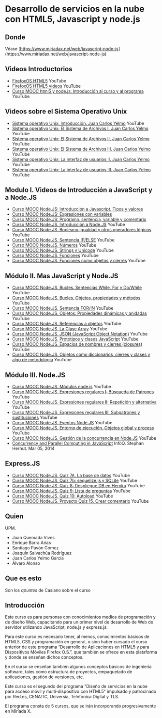 # Desarrollo de servicios en la nube con HTML5, Javascript y node.js

## Donde

Véase
[https://www.miriadax.net/web/javascript-node-js](https://www.miriadax.net/web/javascript-node-js)

## Videos Introductorios

* [FirefoxOS HTML5](https://www.youtube.com/channel/UCi0iZJ2QSU4koTMJ5WeUaVA) YouTube
* [FirefoxOS HTML5 videos](https://www.youtube.com/user/FirefoxOSHTML5/videos) YouTube
* [Curso MOOC html5 y node.js: Introducción al curso y al programa](https://youtu.be/5uvM7zeLGyQ) YouTube

## Videos sobre el Sistema Operativo Unix

* [Sistema operativo Unix: Introducción. Juan Carlos Yelmo](https://youtu.be/_nRGuGA4G5w) YouTube
* [Sistema operativo Unix: El Sistema de Archivos I. Juan Carlos Yelmo](https://youtu.be/11qPfkJo_b0) YouTube
* [Sistema operativo Unix: El Sistema de Archivos II. Juan Carlos Yelmo](https://youtu.be/VjaEbmT7SQQ) YouTube
* [Sistema operativo Unix: El Sistema de Archivos III. Juan Carlos Yelmo](https://youtu.be/3gY_HiYiimY) YouTube
* [Sistema operativo Unix: La interfaz de usuarios II. Juan Carlos Yelmo](https://youtu.be/oPLOsdjeOwY) YouTube
* [Sistema operativo Unix: La interfaz de usuarios III. Juan Carlos Yelmo](https://youtu.be/5IhawAobXGw) YouTube

## Modulo I. Videos de Introducción a JavaScript y a Node.JS

* [Curso MOOC Node.JS: Introducción a Javascript. Tipos y valores](https://youtu.be/20ek1mYam1o)
* [Curso MOOC Node.JS: Expresiones con variables](https://youtu.be/nImIVpIfXCk)
* [Curso MOOC Node.JS: Programa, sentencia, variable y comentario](https://youtu.be/YmaTo8x_LA8)
* [Curso MOOC Node.JS. Introducción a Node.JS](https://youtu.be/ydzOcjE7-A4) YouTube
* [Curso MOOC Node.JS. Booleano,igualdad y otros operadores lógicos](https://youtu.be/4AUjKP1udRc) YouTube
* [Curso MOOC Node.JS. Sentencia IF/ELSE](https://youtu.be/933cbQ2ZLX8) YouTube
* [Curso MOOC Node.JS. Números](https://youtu.be/3Hns7pxZK9I) YouTube
* [Curso MOOC Node.JS. Strings y Unicode](https://youtu.be/2_K1Z3Tmdak) YouTube
* [Curso MOOC Node.JS. Funciones](https://youtu.be/QFeZqa_VObc) YouTube
* [Curso MOOC Node.JS. Funciones como objetos y cierres](https://youtu.be/uaRP_U53u2E) YouTube

## Módulo II. Mas JavaScript y Node.JS

* [Curso MOOC Node.JS. Bucles. Sentencias While, For y Do/While](https://youtu.be/l4ZNL7aS6rE) YouTube
* [Curso MOOC Node.JS. Bucles. Objetos, propiedades y métodos](https://youtu.be/TvDn8YtyVaw?t=21s) YouTube
* [Curso MOOC Node.JS. Sentencia FOR/IN](https://youtu.be/WA_a9r1bfyc) YouTube
* [Curso MOOC Node.JS. Objetos: Propiedades dinámicas y anidadas](https://youtu.be/jcMLC793ttg) YouTube
* [Curso MOOC Node.JS. Referencias a objetos](https://youtu.be/4zfcU1lGIKc) YouTube
* [Curso MOOC Node.JS. La Clase Array](https://youtu.be/fmgnKkJDgFw) YouTube
* [Curso MOOC Node.JS. JSON (JavaScript Object Notation)](https://youtu.be/Jm6jiPy0C_M) YouTube
* [Curso MOOC Node.JS. Prototipos y clases JavaScript](https://youtu.be/ZaC2TdOn6J8) YouTube
* [Curso MOOC Node.JS. Espacios de nombres y cierres (closures)](https://youtu.be/2MWAt8v92HQ) YouTube
* [Curso MOOC Node.JS. Objetos como diccionarios, cierres y clases y algo de metodología](https://youtu.be/3PQkJCYcEVA) YouTube

## Módulo III. Node.JS

* [Curso MOOC Node.JS. Módulos node.js](https://youtu.be/dRfPBe-HxKE) YouTube
* [Curso MOOC Node.JS. Expresiones regulares I: Búsqueda de Patrones](https://youtu.be/S6EPC4PQv7s) YouTube
* [Curso MOOC Node.JS. Expresiones regulares II: Repetición y alternativa](https://youtu.be/Hg3cp9vNgDo) YouTube
* [Curso MOOC Node.JS. Expresiones regulares III: Subpatrones y sustituciones](https://youtu.be/Cz-71sfyWnQ) YouTube
* [Curso MOOC Node.JS. Eventos Node.JS](https://youtu.be/Cz-71sfyWnQ) YouTube
* [Curso MOOC Node.JS. Entorno de ejecución. Objetos global y process](https://youtu.be/ieCXg4Sx8UY) YouTube
* [Curso MOOC Node.JS. Gestión de la concurrencia en Node.JS](https://youtu.be/3AWeuXsnqdM) YouTube
* [Concurrency and Parallel Computing in JavaScript](http://www.infoq.com/presentations/javascript-concurrency-parallelism) InfoQ. Stephan Herhut. Mar 05, 2014

## Express.JS

* [Curso MOOC Node.JS. Quiz 7A. La base de datos](https://youtu.be/l5nviUiDRDI) YouTube
* [Curso MOOC Node.JS. Quiz 7b: sequelize.js y SQLite](https://youtu.be/mU_GDocS_Ys) YouTube
* [Curso MOOC Node.JS. Quiz 8: Despliegue DB en Heroku](https://youtu.be/_jzjaraiE3A) YouTube
* [Curso MOOC Node.JS. Quiz 9: Lista de preguntas](https://youtu.be/zGT8rVBe2hY) YouTube
* [Curso MOOC Node.JS. Quiz 10: Autoload](https://youtu.be/pSDk_l_jhs0) YouTube
* [Curso MOOC Node.JS. Proyecto Quiz 15. Crear comentario](https://www.youtube.com/watch?v=olCP6o3_zGg) YouTube

## Quien

UPM. 

* Juan Quemada Vives
* Enrique Barra Arias
* Santiago Pavón Gómez
* Joaquín Salvachúa Rodríguez
* Juan Carlos Yelmo García
* Álvaro Alonso

## Que es esto

Son los *apuntes* de Casiano sobre el curso

## Introducción

Este curso es para personas con conocimientos medios de programación
y de diseño Web, capacitando para un primer nivel de desarrollo de
Web de servidor utilizando JavaScript, node.js y express.js. 

Para
este curso es necesario tener, al menos, conocimientos básicos de
HTML5, CSS y programación en general, o sino haber cursado el curso
anterior de este programa “Desarrollo de Aplicaciones en HTML5 y
para Dispositivos Móviles Firefox O.S.”, que también se ofrece en
esta plataforma y donde se enseñan dichos conceptos. 

En el curso
se enseñan también algunos conceptos básicos de ingeniería software,
tales como estructura de proyectos, empaquetado de aplicaciones,
gestión de versiones, etc. 

Este curso es el segundo del programa
"Diseño de servicios en la nube para acceso móvil y multi-dispositivo
con HTML5" 
impulsado y patrocinado por Red.es, CENATIC, Universia,
Telefónica Digital y TLS.

 El programa consta de 5 cursos, que se
irán incorporando progresivamente en Miríada X.

